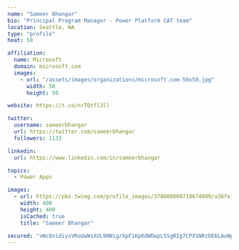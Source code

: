 ```yaml
---
name: "Sameer Bhangar"
bio: "Principal Program Manager - Power Platform CAT team"
location: Seattle, WA
type: "profile"
heat: 58

affiliation:
  name: Microsoft
  domain: microsoft.com
  images:
    - url: "/assets/images/organizations/microsoft.com-50x50.jpg"
      width: 50
      height: 50

website: https://t.co/nrTQtfl3ll

twitter:
  username: sameerbhangar
  url: https://twitter.com/sameerbhangar
  followers: 1133

linkedin:
  url: https://www.linkedin.com/in/sameerbhangar

topics:
  - Power Apps

images:
  - url: https://pbs.twimg.com/profile_images/378800000719674009/a36fe7ddfab1778b76e5793772e43798_400x400.jpeg
    width: 400
    height: 400
    isCached: true
    title: "Sameer Bhangar"

secured: "vWc8nidiysVRoUwWsXUL9HNig/XpF1KpKdWDwpL5SgRIg7CPXSNRzbE6LAuWpQncgSOl1N34crUTsSOIlAnP1eHPcOwkJVCA1Tsi1PrKCU8MRaY3F8+qFLIxcAg3U0g3imEA07VNV6AQmBhTC2ZgAhVbt4P1tKnrx7ZXFmr8YRvXQJUVAL2MBorrNTbKCo+hX/kEsWcTJkv6+WpM9ZDb/RghcRl1eAsToYIJn4NJ7CjTXf1KWGY3UQzZF33TPyrMkKtVRsk2G3Sb6gHz850uKo3c/mbIXS6kU/79PK6nb0UCPnr9/T3XaRtVNgRRMwk0Wx/GTDccUZOH9RXKS/mlSOUO59Rysee/DpKFNq+RgIsb/Kcl2OKtIsqb4prrcX8pVsjHz7udixmPf2183CD6nlVzLxwMM82WIu0GDZ7atC8=;n/ADNkbAryHZ4OTKcHEojQ=="
---
```


